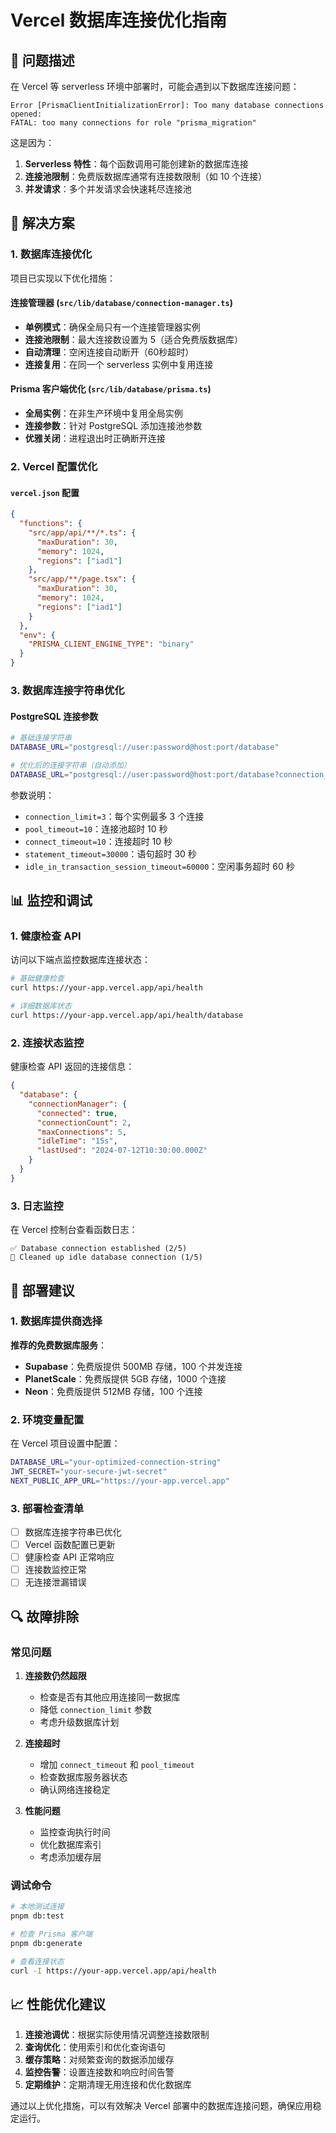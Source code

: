# Vercel 数据库连接优化指南

## 🚨 问题描述

在 Vercel 等 serverless 环境中部署时，可能会遇到以下数据库连接问题：

```
Error [PrismaClientInitializationError]: Too many database connections opened:
FATAL: too many connections for role "prisma_migration"
```

这是因为：

1. **Serverless 特性**：每个函数调用可能创建新的数据库连接
2. **连接池限制**：免费版数据库通常有连接数限制（如 10 个连接）
3. **并发请求**：多个并发请求会快速耗尽连接池

## 🔧 解决方案

### 1. 数据库连接优化

项目已实现以下优化措施：

#### 连接管理器 (`src/lib/database/connection-manager.ts`)

- **单例模式**：确保全局只有一个连接管理器实例
- **连接池限制**：最大连接数设置为 5（适合免费版数据库）
- **自动清理**：空闲连接自动断开（60秒超时）
- **连接复用**：在同一个 serverless 实例中复用连接

#### Prisma 客户端优化 (`src/lib/database/prisma.ts`)

- **全局实例**：在非生产环境中复用全局实例
- **连接参数**：针对 PostgreSQL 添加连接池参数
- **优雅关闭**：进程退出时正确断开连接

### 2. Vercel 配置优化

#### `vercel.json` 配置

```json
{
  "functions": {
    "src/app/api/**/*.ts": {
      "maxDuration": 30,
      "memory": 1024,
      "regions": ["iad1"]
    },
    "src/app/**/page.tsx": {
      "maxDuration": 30,
      "memory": 1024,
      "regions": ["iad1"]
    }
  },
  "env": {
    "PRISMA_CLIENT_ENGINE_TYPE": "binary"
  }
}
```

### 3. 数据库连接字符串优化

#### PostgreSQL 连接参数

```bash
# 基础连接字符串
DATABASE_URL="postgresql://user:password@host:port/database"

# 优化后的连接字符串（自动添加）
DATABASE_URL="postgresql://user:password@host:port/database?connection_limit=3&pool_timeout=10&connect_timeout=10&statement_timeout=30000&idle_in_transaction_session_timeout=60000"
```

参数说明：

- `connection_limit=3`：每个实例最多 3 个连接
- `pool_timeout=10`：连接池超时 10 秒
- `connect_timeout=10`：连接超时 10 秒
- `statement_timeout=30000`：语句超时 30 秒
- `idle_in_transaction_session_timeout=60000`：空闲事务超时 60 秒

## 📊 监控和调试

### 1. 健康检查 API

访问以下端点监控数据库连接状态：

```bash
# 基础健康检查
curl https://your-app.vercel.app/api/health

# 详细数据库状态
curl https://your-app.vercel.app/api/health/database
```

### 2. 连接状态监控

健康检查 API 返回的连接信息：

```json
{
  "database": {
    "connectionManager": {
      "connected": true,
      "connectionCount": 2,
      "maxConnections": 5,
      "idleTime": "15s",
      "lastUsed": "2024-07-12T10:30:00.000Z"
    }
  }
}
```

### 3. 日志监控

在 Vercel 控制台查看函数日志：

```
✅ Database connection established (2/5)
🧹 Cleaned up idle database connection (1/5)
```

## 🚀 部署建议

### 1. 数据库提供商选择

**推荐的免费数据库服务**：

- **Supabase**：免费版提供 500MB 存储，100 个并发连接
- **PlanetScale**：免费版提供 5GB 存储，1000 个连接
- **Neon**：免费版提供 512MB 存储，100 个连接

### 2. 环境变量配置

在 Vercel 项目设置中配置：

```bash
DATABASE_URL="your-optimized-connection-string"
JWT_SECRET="your-secure-jwt-secret"
NEXT_PUBLIC_APP_URL="https://your-app.vercel.app"
```

### 3. 部署检查清单

- [ ] 数据库连接字符串已优化
- [ ] Vercel 函数配置已更新
- [ ] 健康检查 API 正常响应
- [ ] 连接数监控正常
- [ ] 无连接泄漏错误

## 🔍 故障排除

### 常见问题

1. **连接数仍然超限**

   - 检查是否有其他应用连接同一数据库
   - 降低 `connection_limit` 参数
   - 考虑升级数据库计划

2. **连接超时**

   - 增加 `connect_timeout` 和 `pool_timeout`
   - 检查数据库服务器状态
   - 确认网络连接稳定

3. **性能问题**
   - 监控查询执行时间
   - 优化数据库索引
   - 考虑添加缓存层

### 调试命令

```bash
# 本地测试连接
pnpm db:test

# 检查 Prisma 客户端
pnpm db:generate

# 查看连接状态
curl -I https://your-app.vercel.app/api/health
```

## 📈 性能优化建议

1. **连接池调优**：根据实际使用情况调整连接数限制
2. **查询优化**：使用索引和优化查询语句
3. **缓存策略**：对频繁查询的数据添加缓存
4. **监控告警**：设置连接数和响应时间告警
5. **定期维护**：定期清理无用连接和优化数据库

通过以上优化措施，可以有效解决 Vercel 部署中的数据库连接问题，确保应用稳定运行。
